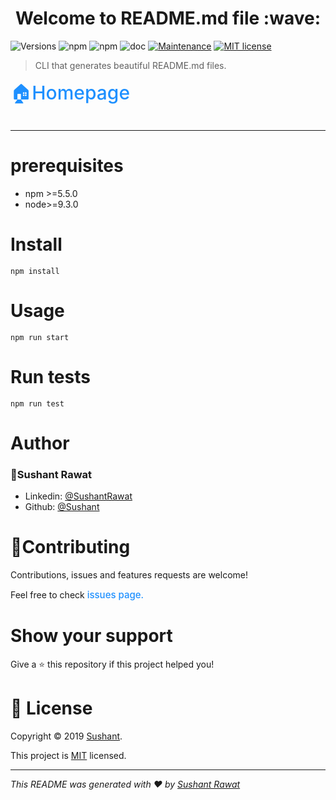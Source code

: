 <h1 align="center"> Welcome to README.md file :wave:</h1>

![Versions](https://img.shields.io/badge/versions-0.5.0-blue)
![npm](https://img.shields.io/badge/npm->=5.5.0-blue)
![npm](https://img.shields.io/badge/node->=9.3.0-blue)
![doc](https://img.shields.io/badge/documentation-yes-green)
[![Maintenance](https://img.shields.io/badge/Maintained%3F-yes-green.svg)](https://GitHub.com/Naereen/StrapDown.js/graphs/commit-activity)
[![MIT license](https://img.shields.io/badge/License-MIT-green.svg)](https://lbesson.mit-license.org/)
>CLI that generates beautiful README.md files.

<span style="color:	dodgerblue;font-weight:500;font-size:30px">
    🏠Homepage <hr>
</span>

# prerequisites
* npm >=5.5.0
* node>=9.3.0
# Install
```
npm install
```

# Usage
```
npm run start
```

# Run tests
```
npm run test
```
# Author

### 👤Sushant Rawat
- Linkedin: [@SushantRawat](https://www.linkedin.com/in/sushant-rawat/)
- Github: [@Sushant](https://github.com/sushant-2308)

# 🤝Contributing
Contributions, issues and features requests are welcome!

Feel free to check <span style="color:	dodgerblue;font-weight:500;font-size:15px">
    issues page.
</span>
# Show your support
Give a ⭐️ this repository if this project helped you!
#  📝  License
Copyright © 2019 [Sushant](https://github.com/sushant-2308).

This project is [MIT]([MIT](https://choosealicense.com/licenses/mit/)) licensed.

---
_This README was generated with ❤️ by [Sushant Rawat](https://github.com/sushant-2308)_